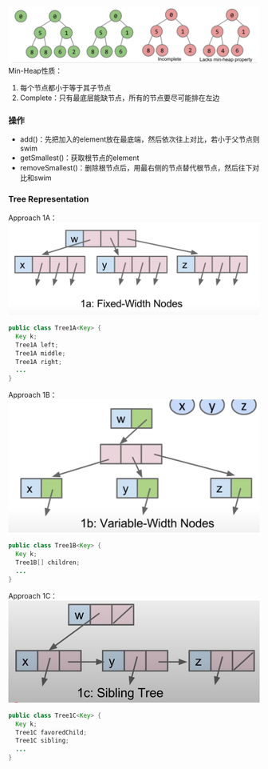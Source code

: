 ![输入图片说明](/imgs/2025-02-26/zrUdggIr4s5ZnTF6.png)
Min-Heap性质：
1. 每个节点都小于等于其子节点
2. Complete：只有最底层能缺节点，所有的节点要尽可能排在左边

### 操作

 - add()：先把加入的element放在最底端，然后依次往上对比，若小于父节点则swim
 - getSmallest()：获取根节点的element
 - removeSmallest()：删除根节点后，用最右侧的节点替代根节点，然后往下对比和swim

### Tree Representation
Approach 1A：
![输入图片说明](/imgs/2025-02-26/yaqhvpdsbiBZFzi6.png)
```java
public class Tree1A<Key> {
  Key k;
  Tree1A left;
  Tree1A middle;
  Tree1A right;
  ...
}
```

Approach 1B：
![输入图片说明](/imgs/2025-02-26/eDBOaJSGesDqEYoK.png)
```java
public class Tree1B<Key> {
  Key k;
  Tree1B[] children;
  ...
}
```

Approach 1C：
![输入图片说明](/imgs/2025-02-26/kxo9jgj70U4vh5Qf.png)
```java
public class Tree1C<Key> {
  Key k;
  Tree1C favoredChild;
  Tree1C sibling;
  ...
}
```

<!--stackedit_data:
eyJoaXN0b3J5IjpbLTE5ODAwMzU1NjIsLTMzMjYxMTAyNl19
-->